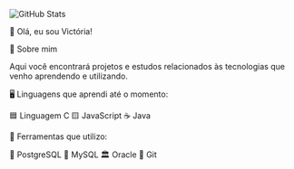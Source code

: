 ![GitHub Stats](https://github-readme-stats.vercel.app/api?username=hausofvick&show_icons=true&theme=neon)

👋 Olá, eu sou Victória!

🚀 Sobre mim

Aqui você encontrará projetos e estudos relacionados às tecnologias que venho aprendendo e utilizando.

🖥️ Linguagens que aprendi até o momento:

🟦 Linguagem C
🟨 JavaScript
☕ Java

🔧 Ferramentas que utilizo:

🐘 PostgreSQL
🐬 MySQL
🏛️ Oracle
🔄 Git
